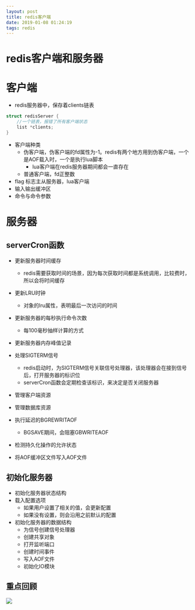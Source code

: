 ```yaml
--- 
layout: post 
title: redis客户端 
date: 2019-01-08 01:24:19 
tags: redis 
---
```

# redis客户端和服务器
# 客户端
- redis服务器中，保存着clients链表
```c
struct redisServer {
    //一个链表，报错了所有客户端状态
    list *clients;
}
```
- 客户端种类
    - 伪客户端，伪客户端的fd属性为-1。redis有两个地方用到伪客户端，一个是AOF载入时，一个是执行lua脚本
        - lua客户端在redis服务器期间都会一直存在
    - 普通客户端，fd正整数
- flag 标志主从服务器，lua客户端
- 输入输出缓冲区
- 命令与命令参数
# 服务器
## serverCron函数
- 更新服务器时间缓存
    - redis需要获取时间的场景，因为每次获取时间都是系统调用，比较费时，所以会将时间缓存
- 更新LRU时钟
    - 对象的lru属性，表明最后一次访问的时间
- 更新服务器的每秒执行命令次数
    - 每100毫秒抽样计算的方式

- 更新服务器内存峰值记录
- 处理SIGTERM信号
    - redis启动时，为SIGTERM信号关联信号处理器，该处理器会在接到信号后，打开服务器的标识位
    - serverCron函数会定期检查该标识，来决定是否关闭服务器
- 管理客户端资源
- 管理数据库资源
- 执行延迟的BGREWRITAOF
    - BGSAVE期间，会阻塞GBWRITEAOF
- 检测持久化操作的允许状态
- 将AOF缓冲区文件写入AOF文件
## 初始化服务器
- 初始化服务器状态结构
- 载入配置选项
    - 如果用户设置了相关的值，会更新配置
    - 如果没有设置，则会沿用之前默认的配置
- 初始化服务器的数据结构
    - 为信号创建信号处理器
    - 创建共享对象
    - 打开监听端口
    - 创建时间事件
    - 写入AOF文件
    - 初始化IO模块
## 重点回顾
![](https://cdn.jsdelivr.net/gh/nber1994/fu0k@master/uPic/20181119231826122_1122947758.png)
